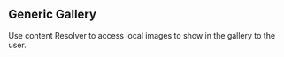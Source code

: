 ## Generic Gallery
Use content Resolver to access local images to show in the gallery to the user.

